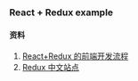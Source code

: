 ### React + Redux example

#### 资料

1. [React+Redux 的前端开发流程](http://www.open-open.com/lib/view/open1464340798400.html)
2. [Redux 中文站点](http://cn.redux.js.org/)

